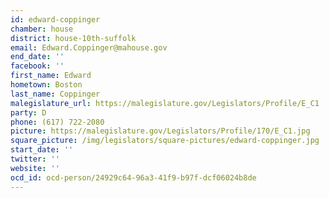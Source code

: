```yaml
---
id: edward-coppinger
chamber: house
district: house-10th-suffolk
email: Edward.Coppinger@mahouse.gov
end_date: ''
facebook: ''
first_name: Edward
hometown: Boston
last_name: Coppinger
malegislature_url: https://malegislature.gov/Legislators/Profile/E_C1
party: D
phone: (617) 722-2080
picture: https://malegislature.gov/Legislators/Profile/170/E_C1.jpg
square_picture: /img/legislators/square-pictures/edward-coppinger.jpg
start_date: ''
twitter: ''
website: ''
ocd_id: ocd-person/24929c64-96a3-41f9-b97f-dcf06024b8de
---
```

